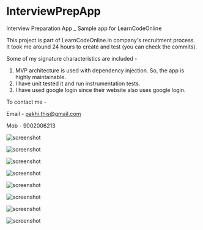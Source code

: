 # InterviewPrepApp
Interview Preparation App _ Sample app for LearnCodeOnline

This project is part of LearnCodeOnline.in company's recruitment process. It took me around 24 hours to create and test (you can check the commits).

Some of my signature characteristics are included - 
1. MVP architecture is used with dependency injection. So, the app is highly maintainable.
2. I have unit tested it and run instrumentation tests.
3. I have used google login since their website also uses google login.


To contact me -

Email - pakhi.this@gmail.com

Mob - 9002006213

![screenshot](https://github.com/santrasanchita13/InterviewPrepApp/blob/master/Screenshot_1528962964.png)

![screenshot](https://github.com/santrasanchita13/InterviewPrepApp/blob/master/Screenshot_1528962967.png)

![screenshot](https://github.com/santrasanchita13/InterviewPrepApp/blob/master/Screenshot_1528963072.png)

![screenshot](https://github.com/santrasanchita13/InterviewPrepApp/blob/master/Screenshot_1528963083.png)

![screenshot](https://github.com/santrasanchita13/InterviewPrepApp/blob/master/Screenshot_1528963990.png)

![screenshot](https://github.com/santrasanchita13/InterviewPrepApp/blob/master/Screenshot_1528964051.png)

![screenshot](https://github.com/santrasanchita13/InterviewPrepApp/blob/master/Screenshot_1528964081.png)

![screenshot](https://github.com/santrasanchita13/InterviewPrepApp/blob/master/Screenshot_1528964145.png)

